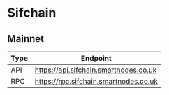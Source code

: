 # Sifchain
## Mainnet
Type | Endpoint
------------ | -------------
API | https://api.sifchain.smartnodes.co.uk
RPC | https://rpc.sifchain.smartnodes.co.uk
